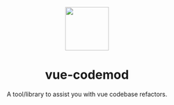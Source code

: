 <p align="center">
  <img align="middle" src="https://user-images.githubusercontent.com/26522151/148246310-3db6e8e6-8afe-4c80-b25f-a3ca922f4461.png" width="100px">
</p>

<h1 align="center">vue-codemod</h1>

<p align="center">
  A tool/library to assist you with vue codebase refactors.
</p>
